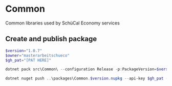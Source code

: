# Common
Common libraries used by SchüCal Economy services

## Create and publish package
```powershell
$version="1.0.7"
$owner="masterarbeitschueco"
$gh_pat="[PAT HERE]"

dotnet pack src\Common\ --configuration Release -p:PackageVersion=$version -p:RepositoryUrl=https://github.com/$owner/Common -o ..\packages

dotnet nuget push ..\packages\Common.$version.nupkg --api-key $gh_pat --source "github"
```